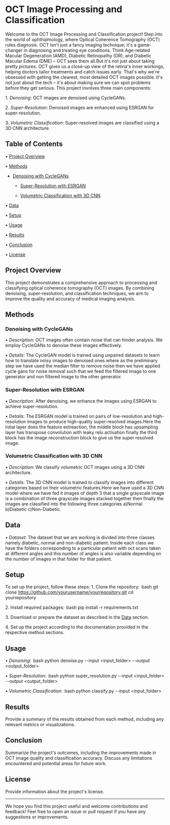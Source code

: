 # OCT Image Processing and Classification

Welcome to the OCT Image Processing and Classification project!
Step into the world of ophthalmology, where Optical Coherence Tomography (OCT) rules diagnosis. OCT isn't just a fancy imaging technique; it's a game-changer in diagnosing and treating eye conditions. Think Age-related Macular Degeneration (AMD), Diabetic Retinopathy (DR), and Diabetic Macular Edema (DME) – OCT sees them all.But it's not just about taking pretty pictures. OCT gives us a close-up view of the retina's inner workings, helping doctors tailor treatments and catch issues early. That's why we're obsessed with getting the clearest, most detailed OCT images possible. It's not just about the tech – it's about making sure we can spot problems before they get serious.
This project involves three main components:

1.⁠ ⁠*Denoising*: OCT images are denoised using CycleGANs.

2.⁠ ⁠*Super-Resolution*: Denoised images are enhanced using ESRGAN for super-resolution.

3.⁠ ⁠*Volumetric Classification*: Super-resolved images are classified using a 3D CNN architecture.

## Table of Contents
•⁠  ⁠[Project Overview](#project-overview)

•⁠  ⁠[Methods](#methods)

  - [Denoising with CycleGANs](#denoising-with-cyclegans)
    
    - [Super-Resolution with ESRGAN](#super-resolution-with-esrgan)
    
    - [Volumetric Classification with 3D CNN](#volumetric-classification-with-3d-cnn)
    
•⁠  ⁠[Data](#data)

•⁠  ⁠[Setup](#setup)

•⁠  ⁠[Usage](#usage)

•⁠  ⁠[Results](#results)

•⁠  ⁠[Conclusion](#conclusion)

•⁠  ⁠[License](#license)

## Project Overview

This project demonstrates a comprehensive approach to processing and classifying optical coherence tomography (OCT) images. By combining denoising, super-resolution, and classification techniques, we aim to improve the quality and accuracy of medical imaging analysis.

## Methods

### Denoising with CycleGANs
•⁠  ⁠*Description*: OCT images often contain noise that can hinder analysis. We employ CycleGANs to denoise these images effectively.

•⁠  ⁠*Details*: The CycleGAN model is trained using unpaired datasets to learn how to translate noisy images to denoised ones.where as the preliminary step we have used the median filter to remove noise then we have applied cycle gans for noise removal such that we feed the filtered image to one generator and non filtered image to the other generator.

### Super-Resolution with ESRGAN
•⁠  ⁠*Description*: After denoising, we enhance the images using ESRGAN to achieve super-resolution.

•⁠  ⁠*Details*: The ESRGAN model is trained on pairs of low-resolution and high-resolution images to produce high-quality super-resolved images.Here the intial layer does the feature extreaction, the middle block has upsampling layer has transpose convolution with leaky relu activation finally the third block has the image reconstruction block to give us the super resolved image.

### Volumetric Classification with 3D CNN
•⁠  ⁠*Description*: We classify volumetric OCT images using a 3D CNN architecture.

•⁠  ⁠*Details*: The 3D CNN model is trained to classify images into different categories based on their volumetric features.Here we have used a 3D CNN model where we have fed it images of depth 3 that a single grayscale image is a combination of three grayscale images stacked together then finally the images are classified into the following three categories a)Normal b)Diabetic c)Non-Diabetic.

## Data

•⁠  ⁠*Dataset*: The dataset that we are working is divided into three classes namely diabetic, normal and non-diabetic patient. Inside each class we have the folders corresponding to a particular patient with oct scans taken at different angles and this number of angles is also variable depending on the number of images in that folder for that patient.

## Setup

To set up the project, follow these steps:
1.⁠ ⁠Clone the repository:
    ⁠ bash
    git clone https://github.com/yourusername/yourrepository.git
    cd yourrepository
     ⁠

2.⁠ ⁠Install required packages:
    ⁠ bash
    pip install -r requirements.txt
     ⁠

3.⁠ ⁠Download or prepare the dataset as described in the [Data](#data) section.

4.⁠ ⁠Set up the project according to the documentation provided in the respective method sections.

## Usage

•⁠  ⁠*Denoising*:
    ⁠ bash
    python denoise.py --input <input_folder> --output <output_folder>
     ⁠

•⁠  ⁠*Super-Resolution*:
    ⁠ bash
    python super_resolution.py --input <input_folder> --output <output_folder>
     ⁠

•⁠  ⁠*Volumetric Classification*:
    ⁠ bash
    python classify.py --input <input_folder>
     ⁠

## Results

Provide a summary of the results obtained from each method, including any relevant metrics or visualizations.

## Conclusion

Summarize the project's outcomes, including the improvements made in OCT image quality and classification accuracy. Discuss any limitations encountered and potential areas for future work.

## License

Provide information about the project's license.

---

We hope you find this project useful and welcome contributions and feedback! Feel free to open an issue or pull request if you have any suggestions or improvements.
